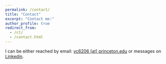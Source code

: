 ```yaml
---
permalink: /contact/
title: "Contact"
excerpt: "Contact me:"
author_profile: true
redirect_from: 
  - /ct/
  - /contact.html
---
```


I can be either reached by email: [yc6206 [at] princeton.edu](mailto:yc6206@princeton.edu) or messages on [Linkedin](https://www.linkedin.com/in/cheng-yun/).